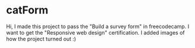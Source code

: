 # catForm
Hi, I made this project to pass the "Build a survey form" in freecodecamp. I want to get the "Responsive web design" certification.
I added images of how the project turned out :)
